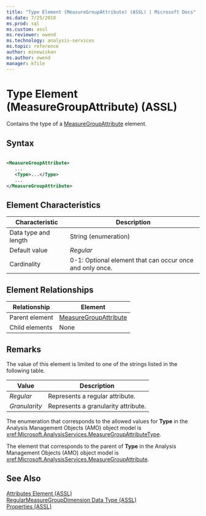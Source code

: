 ```yaml
---
title: "Type Element (MeasureGroupAttribute) (ASSL) | Microsoft Docs"
ms.date: 7/25/2018
ms.prod: sql
ms.custom: assl
ms.reviewer: owend
ms.technology: analysis-services
ms.topic: reference
author: minewiskan
ms.author: owend
manager: kfile
---
```

# Type Element (MeasureGroupAttribute) (ASSL)

  Contains the type of a [MeasureGroupAttribute](data-type/measuregroupattribute-data-type-assl.md) element.  
  
## Syntax  
  
```xml  
  
<MeasureGroupAttribute>  
   ...  
   <Type>...</Type>  
   ...  
</MeasureGroupAttribute>  
```  
  
## Element Characteristics  
  
|Characteristic|Description|  
|--------------------|-----------------|  
|Data type and length|String (enumeration)|  
|Default value|*Regular*|  
|Cardinality|0-1: Optional element that can occur once and only once.|  
  
## Element Relationships  
  
|Relationship|Element|  
|------------------|-------------|  
|Parent element|[MeasureGroupAttribute](data-type/measuregroupattribute-data-type-assl.md)|  
|Child elements|None|  
  
## Remarks  
 The value of this element is limited to one of the strings listed in the following table.  
  
|Value|Description|  
|-----------|-----------------|  
|*Regular*|Represents a regular attribute.|  
|*Granularity*|Represents a granularity attribute.|  
  
 The enumeration that corresponds to the allowed values for **Type** in the Analysis Management Objects (AMO) object model is <xref:Microsoft.AnalysisServices.MeasureGroupAttributeType>.  
  
 The element that corresponds to the parent of **Type** in the Analysis Management Objects (AMO) object model is <xref:Microsoft.AnalysisServices.MeasureGroupAttribute>.  
  
## See Also  
 [Attributes Element &#40;ASSL&#41;](collections/attributes-element-assl.md)   
 [RegularMeasureGroupDimension Data Type &#40;ASSL&#41;](data-type/regularmeasuregroupdimension-data-type-assl.md)   
 [Properties &#40;ASSL&#41;](properties/properties-assl.md)  
  
  
